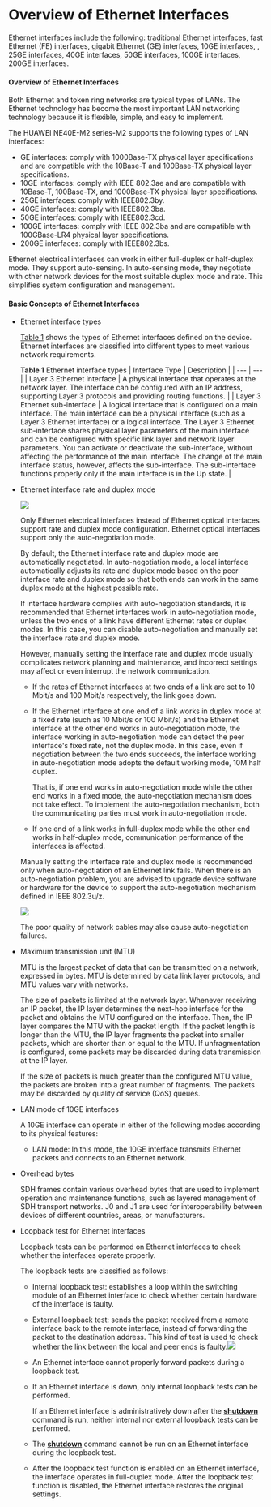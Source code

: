 Overview of Ethernet Interfaces
===============================

Ethernet interfaces include the following: traditional Ethernet interfaces, fast Ethernet (FE) interfaces, gigabit Ethernet (GE) interfaces, 10GE interfaces, , 25GE interfaces, 40GE interfaces, 50GE interfaces, 100GE interfaces, 200GE interfaces.

#### Overview of Ethernet Interfaces

Both Ethernet and token ring networks are typical types of LANs. The Ethernet technology has become the most important LAN networking technology because it is flexible, simple, and easy to implement.

The HUAWEI NE40E-M2 series-M2 supports the following types of LAN interfaces:

* GE interfaces: comply with 1000Base-TX physical layer specifications and are compatible with the 10Base-T and 100Base-TX physical layer specifications.
* 10GE interfaces: comply with IEEE 802.3ae and are compatible with 10Base-T, 100Base-TX, and 1000Base-TX physical layer specifications.
* 25GE interfaces: comply with IEEE802.3by.
* 40GE interfaces: comply with IEEE802.3ba.
* 50GE interfaces: comply with IEEE802.3cd.
* 100GE interfaces: comply with IEEE 802.3ba and are compatible with 100GBase-LR4 physical layer specifications.
* 200GE interfaces: comply with IEEE802.3bs.

Ethernet electrical interfaces can work in either full-duplex or half-duplex mode. They support auto-sensing. In auto-sensing mode, they negotiate with other network devices for the most suitable duplex mode and rate. This simplifies system configuration and management.


#### Basic Concepts of Ethernet Interfaces

* Ethernet interface types
  
  [Table 1](#EN-US_CONCEPT_0172362764__tab_dc_vrp_ethernet_cfg_000101) shows the types of Ethernet interfaces defined on the device. Ethernet interfaces are classified into different types to meet various network requirements.
  
  **Table 1** Ethernet interface types
  | Interface Type | Description |
  | --- | --- |
  | Layer 3 Ethernet interface | A physical interface that operates at the network layer. The interface can be configured with an IP address, supporting Layer 3 protocols and providing routing functions. |
  | Layer 3 Ethernet sub-interface | A logical interface that is configured on a main interface. The main interface can be a physical interface (such as a Layer 3 Ethernet interface) or a logical interface. The Layer 3 Ethernet sub-interface shares physical layer parameters of the main interface and can be configured with specific link layer and network layer parameters. You can activate or deactivate the sub-interface, without affecting the performance of the main interface. The change of the main interface status, however, affects the sub-interface. The sub-interface functions properly only if the main interface is in the Up state. |
* Ethernet interface rate and duplex mode
  
  ![](../../../../public_sys-resources/note_3.0-en-us.png) 
  
  Only Ethernet electrical interfaces instead of Ethernet optical interfaces support rate and duplex mode configuration. Ethernet optical interfaces support only the auto-negotiation mode.
  
  By default, the Ethernet interface rate and duplex mode are automatically negotiated. In auto-negotiation mode, a local interface automatically adjusts its rate and duplex mode based on the peer interface rate and duplex mode so that both ends can work in the same duplex mode at the highest possible rate.
  
  If interface hardware complies with auto-negotiation standards, it is recommended that Ethernet interfaces work in auto-negotiation mode, unless the two ends of a link have different Ethernet rates or duplex modes. In this case, you can disable auto-negotiation and manually set the interface rate and duplex mode.
  
  However, manually setting the interface rate and duplex mode usually complicates network planning and maintenance, and incorrect settings may affect or even interrupt the network communication.
  
  + If the rates of Ethernet interfaces at two ends of a link are set to 10 Mbit/s and 100 Mbit/s respectively, the link goes down.
  + If the Ethernet interface at one end of a link works in duplex mode at a fixed rate (such as 10 Mbit/s or 100 Mbit/s) and the Ethernet interface at the other end works in auto-negotiation mode, the interface working in auto-negotiation mode can detect the peer interface's fixed rate, not the duplex mode. In this case, even if negotiation between the two ends succeeds, the interface working in auto-negotiation mode adopts the default working mode, 10M half duplex.
    
    That is, if one end works in auto-negotiation mode while the other end works in a fixed mode, the auto-negotiation mechanism does not take effect. To implement the auto-negotiation mechanism, both the communicating parties must work in auto-negotiation mode.
  + If one end of a link works in full-duplex mode while the other end works in half-duplex mode, communication performance of the interfaces is affected.
  
  Manually setting the interface rate and duplex mode is recommended only when auto-negotiation of an Ethernet link fails. When there is an auto-negotiation problem, you are advised to upgrade device software or hardware for the device to support the auto-negotiation mechanism defined in IEEE 802.3u/z.
  
  ![](../../../../public_sys-resources/note_3.0-en-us.png) 
  
  The poor quality of network cables may also cause auto-negotiation failures.
* Maximum transmission unit (MTU)
  
  MTU is the largest packet of data that can be transmitted on a network, expressed in bytes. MTU is determined by data link layer protocols, and MTU values vary with networks.
  
  The size of packets is limited at the network layer. Whenever receiving an IP packet, the IP layer determines the next-hop interface for the packet and obtains the MTU configured on the interface. Then, the IP layer compares the MTU with the packet length. If the packet length is longer than the MTU, the IP layer fragments the packet into smaller packets, which are shorter than or equal to the MTU. If unfragmentation is configured, some packets may be discarded during data transmission at the IP layer.
  
  If the size of packets is much greater than the configured MTU value, the packets are broken into a great number of fragments. The packets may be discarded by quality of service (QoS) queues.
* LAN mode of 10GE interfaces
  
  A 10GE interface can operate in either of the following modes according to its physical features:
  + LAN mode: In this mode, the 10GE interface transmits Ethernet packets and connects to an Ethernet network.
* Overhead bytes
  
  SDH frames contain various overhead bytes that are used to implement operation and maintenance functions, such as layered management of SDH transport networks. J0 and J1 are used for interoperability between devices of different countries, areas, or manufacturers.
* Loopback test for Ethernet interfaces
  
  Loopback tests can be performed on Ethernet interfaces to check whether the interfaces operate properly.
  
  The loopback tests are classified as follows:
  
  + Internal loopback test: establishes a loop within the switching module of an Ethernet interface to check whether certain hardware of the interface is faulty.
  + External loopback test: sends the packet received from a remote interface back to the remote interface, instead of forwarding the packet to the destination address. This kind of test is used to check whether the link between the local and peer ends is faulty.![](../../../../public_sys-resources/note_3.0-en-us.png) 
  + An Ethernet interface cannot properly forward packets during a loopback test.
  + If an Ethernet interface is down, only internal loopback tests can be performed.
    
    If an Ethernet interface is administratively down after the [**shutdown**](cmdqueryname=shutdown) command is run, neither internal nor external loopback tests can be performed.
  + The [**shutdown**](cmdqueryname=shutdown) command cannot be run on an Ethernet interface during the loopback test.
  + After the loopback test function is enabled on an Ethernet interface, the interface operates in full-duplex mode. After the loopback test function is disabled, the Ethernet interface restores the original settings.